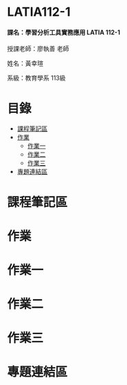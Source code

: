 # LATIA112-1

#### 課名：學習分析工具實務應用 LATIA 112-1

授課老師：廖執善 老師

姓名：黃幸瑄

系級：教育學系 113級

# 目錄
* [課程筆記區](https://github.com/40900114E/LATIA112-1/tree/main#%E8%AA%B2%E7%A8%8B%E7%AD%86%E8%A8%98%E5%8D%80)
* [作業](https://github.com/40900114E/LATIA112-1/tree/main#%E4%BD%9C%E6%A5%AD)
    * [作業一](https://github.com/40900114E/LATIA112-1/blob/main/README.md#%E4%BD%9C%E6%A5%AD%E4%B8%80)
    * [作業二](https://github.com/40900114E/LATIA112-1/blob/main/README.md#%E4%BD%9C%E6%A5%AD%E4%BA%8C)
    * [作業三](https://github.com/40900114E/LATIA112-1/tree/main#%E4%BD%9C%E6%A5%AD%E4%B8%89)
* [專題連結區](https://github.com/40900114E/LATIA112-1/blob/main/README.md#%E5%B0%88%E9%A1%8C%E9%80%A3%E7%B5%90%E5%8D%80)
# 課程筆記區
# 作業
# 作業一
# 作業二
# 作業三
# 專題連結區
